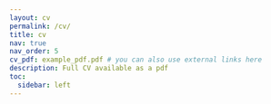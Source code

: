 ```yaml
---
layout: cv
permalink: /cv/
title: cv
nav: true
nav_order: 5
cv_pdf: example_pdf.pdf # you can also use external links here
description: Full CV available as a pdf
toc:
  sidebar: left
---
```

